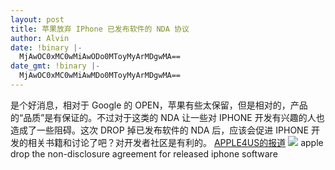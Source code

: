 ```yaml
---
layout: post
title: 苹果放弃 IPhone 已发布软件的 NDA 协议
author: Alvin
date: !binary |-
  MjAwOC0xMC0wMiAwODo0MToyMyArMDgwMA==
date_gmt: !binary |-
  MjAwOC0xMC0wMiAwMDo0MToyMyArMDgwMA==
---
```

是个好消息，相对于 Google 的 OPEN，苹果有些太保留，但是相对的，产品的“品质”是有保证的。不过对于这类的 NDA  让一些对 IPHONE 开发有兴趣的人也造成了一些阻碍。这次 DROP 掉已发布软件的 NDA 后，应该会促进 IPHONE 开发的相关书籍和讨论了吧？对开发者社区是有利的。
<a href="http://item.feedsky.com/%7Efeedsky/apple4us/%7E6348789/120435297/4456728/1/item.html">APPLE4US的报道</a>
<a href="http://www.flickr.com/photos/80415656@N00/2905244946"><img src="http://farm4.static.flickr.com/3098/2905244946_be3188ea17.jpg" /></a>
apple drop the non-disclosure agreement for released iphone software
